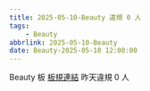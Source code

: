 ```yaml
---
title: 2025-05-10-Beauty 違規 0 人
tags:
    - Beauty
abbrlink: 2025-05-10-Beauty
date: Beauty-2025-05-10 12:00:00
---
```

Beauty 板 [板規連結](https://www.ptt.cc/bbs/Beauty/M.1630069980.A.84B.html)
昨天違規 0 人
